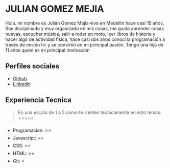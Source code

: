 # JULIAN GOMEZ MEJIA

Hola. mi nombre es Julián Gómez Mejía vivo en Medellín hace casi 15 años, Soy disciplinado y muy organizado en mis cosas, me gusta aprender cosas nuevas, escuchar música, salir a rodar en moto, leer libros de historia y hacer algo de actividad física, hace casi dos años conocí la programación a través de misión tic y se convirtió en mi principal pasión.
Tengo una hija de 11 años quien es mi principal motivación

## Perfiles sociales

- [Github](https://github.com/Momezz)
- [Linkedin](https://www.linkedin.com/in/juliangomezmejiamedellin/)

## Experiencia Tecnica
> En una escala de 1 a 5 como te sientes tecnicamente en esto temas:  ⭐️⭐️⭐️⭐️⭐️

- Programacion: ⭐️⭐️
- Javascript: ⭐️⭐️
- CSS: ⭐️⭐️
- HTML: ⭐️⭐️
- Git: ⭐️
